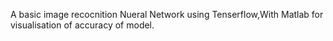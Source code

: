A basic image recocnition Nueral Network using Tenserflow,With Matlab for visualisation of accuracy of model.
